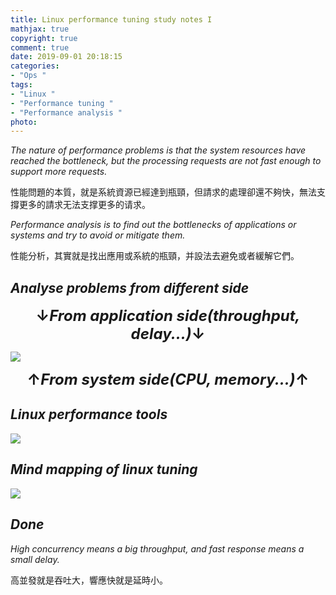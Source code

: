```yaml
---
title: Linux performance tuning study notes I
mathjax: true
copyright: true
comment: true
date: 2019-09-01 20:18:15
categories:
- "Ops "
tags:
- "Linux "
- "Performance tuning "
- "Performance analysis "
photo:
---
```


*The nature of performance problems is that the system resources have reached the bottleneck, but the processing requests are not fast enough to support more requests.*

性能問題的本質，就是系統資源已經達到瓶頸，但請求的處理卻還不夠快，無法支撐更多的請求无法支撑更多的请求。

*Performance analysis is to find out the bottlenecks of applications or systems and try to avoid or mitigate them.*

性能分析，其實就是找出應用或系統的瓶頸，并設法去避免或者緩解它們。

## *Analyse problems from different side*



<center><font size="5"><B>↓<i>From application side(throughput, delay...)</i>↓</B></font></center>


![](https://i.loli.net/2019/09/01/wRrC6fNJWbMFgQd.png)



<center><font size="5"><B>↑<i>From system side(CPU, memory...)</i>↑</B></font></center>



## *Linux performance tools*

![](https://i.loli.net/2019/09/01/9UxpGEs4hHkValJ.png)

## *Mind mapping of linux tuning*

![](https://i.loli.net/2019/09/01/WLM1DYxAJuFkZVE.png)

## *Done*

*High concurrency means a big throughput, and fast response means a small delay.*

高並發就是吞吐大，響應快就是延時小。

